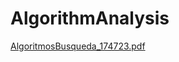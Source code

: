 # AlgorithmAnalysis
[AlgoritmosBusqueda_174723.pdf](https://github.com/annlima/AlgorithmAnalysis/files/13064709/AlgoritmosBusqueda_174723.pdf)
